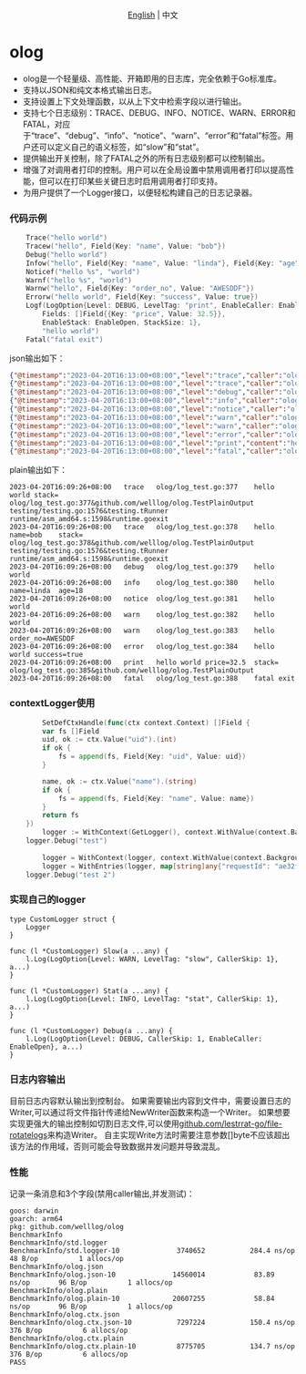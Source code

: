 <p align="center">
    <br> <a href="README.md">English</a> | 中文
</p>

# olog
* olog是一个轻量级、高性能、开箱即用的日志库，完全依赖于Go标准库。
* 支持以JSON和纯文本格式输出日志。
* 支持设置上下文处理函数，以从上下文中检索字段以进行输出。
* 支持七个日志级别：TRACE、DEBUG、INFO、NOTICE、WARN、ERROR和FATAL，对应于“trace”、“debug”、“info”、“notice”、“warn”、“error”和“fatal”标签。用户还可以定义自己的语义标签，如“slow”和“stat”。
* 提供输出开关控制，除了FATAL之外的所有日志级别都可以控制输出。
* 增强了对调用者打印的控制。用户可以在全局设置中禁用调用者打印以提高性能，但可以在打印某些关键日志时启用调用者打印支持。
* 为用户提供了一个Logger接口，以便轻松构建自己的日志记录器。

### 代码示例
```go
    Trace("hello world")
    Tracew("hello", Field{Key: "name", Value: "bob"})
    Debug("hello world")
    Infow("hello", Field{Key: "name", Value: "linda"}, Field{Key: "age", Value: 18})
    Noticef("hello %s", "world")
    Warnf("hello %s", "world")
    Warnw("hello", Field{Key: "order_no", Value: "AWESDDF"})
    Errorw("hello world", Field{Key: "success", Value: true})
    Logf(LogOption{Level: DEBUG, LevelTag: "print", EnableCaller: EnableClose,
        Fields: []Field{{Key: "price", Value: 32.5}},
        EnableStack: EnableOpen, StackSize: 1},
        "hello world")
    Fatal("fatal exit")
```
json输出如下：
```json
{"@timestamp":"2023-04-20T16:13:00+08:00","level":"trace","caller":"olog/log_test.go:377","content":"hello world","stack":"\nolog/log_test.go:377&github.com/welllog/olog.TestPlainOutput\ntesting/testing.go:1576&testing.tRunner\nruntime/asm_amd64.s:1598&runtime.goexit"}
{"@timestamp":"2023-04-20T16:13:00+08:00","level":"trace","caller":"olog/log_test.go:378","content":"hello","name":"bob","stack":"\nolog/log_test.go:378&github.com/welllog/olog.TestPlainOutput\ntesting/testing.go:1576&testing.tRunner\nruntime/asm_amd64.s:1598&runtime.goexit"}
{"@timestamp":"2023-04-20T16:13:00+08:00","level":"debug","caller":"olog/log_test.go:379","content":"hello world"}
{"@timestamp":"2023-04-20T16:13:00+08:00","level":"info","caller":"olog/log_test.go:380","content":"hello","name":"linda","age":18}
{"@timestamp":"2023-04-20T16:13:00+08:00","level":"notice","caller":"olog/log_test.go:381","content":"hello world"}
{"@timestamp":"2023-04-20T16:13:00+08:00","level":"warn","caller":"olog/log_test.go:382","content":"hello world"}
{"@timestamp":"2023-04-20T16:13:00+08:00","level":"warn","caller":"olog/log_test.go:383","content":"hello","order_no":"AWESDDF"}
{"@timestamp":"2023-04-20T16:13:00+08:00","level":"error","caller":"olog/log_test.go:384","content":"hello world","success":true}
{"@timestamp":"2023-04-20T16:13:00+08:00","level":"print","content":"hello world","price":32.5,"stack":"\nolog/log_test.go:385&github.com/welllog/olog.TestPlainOutput"}
{"@timestamp":"2023-04-20T16:13:00+08:00","level":"fatal","caller":"olog/log_test.go:388","content":"fatal exit"}
```
plain输出如下：
```
2023-04-20T16:09:26+08:00	trace	olog/log_test.go:377	hello world	stack=
olog/log_test.go:377&github.com/welllog/olog.TestPlainOutput
testing/testing.go:1576&testing.tRunner
runtime/asm_amd64.s:1598&runtime.goexit
2023-04-20T16:09:26+08:00	trace	olog/log_test.go:378	hello	name=bob	stack=
olog/log_test.go:378&github.com/welllog/olog.TestPlainOutput
testing/testing.go:1576&testing.tRunner
runtime/asm_amd64.s:1598&runtime.goexit
2023-04-20T16:09:26+08:00	debug	olog/log_test.go:379	hello world
2023-04-20T16:09:26+08:00	info	olog/log_test.go:380	hello	name=linda	age=18
2023-04-20T16:09:26+08:00	notice	olog/log_test.go:381	hello world
2023-04-20T16:09:26+08:00	warn	olog/log_test.go:382	hello world
2023-04-20T16:09:26+08:00	warn	olog/log_test.go:383	hello	order_no=AWESDDF
2023-04-20T16:09:26+08:00	error	olog/log_test.go:384	hello world	success=true
2023-04-20T16:09:26+08:00	print	hello world	price=32.5	stack=
olog/log_test.go:385&github.com/welllog/olog.TestPlainOutput
2023-04-20T16:09:26+08:00	fatal	olog/log_test.go:388	fatal exit
```

### contextLogger使用
```go
        SetDefCtxHandle(func(ctx context.Context) []Field {
		var fs []Field
		uid, ok := ctx.Value("uid").(int)
		if ok {
			fs = append(fs, Field{Key: "uid", Value: uid})
		}

		name, ok := ctx.Value("name").(string)
		if ok {
			fs = append(fs, Field{Key: "name", Value: name})
		}
		return fs
	})
        logger := WithContext(GetLogger(), context.WithValue(context.Background(), "uid", 3))
	logger.Debug("test")
		
        logger = WithContext(logger, context.WithValue(context.Background(), "name", "bob"))
        logger = WithEntries(logger, map[string]any{"requestId": "ae32fec"})
	logger.Debug("test 2")
```

### 实现自己的logger
```
type CustomLogger struct {
	Logger
}

func (l *CustomLogger) Slow(a ...any) {
    l.Log(LogOption{Level: WARN, LevelTag: "slow", CallerSkip: 1}, a...)
}

func (l *CustomLogger) Stat(a ...any) {
    l.Log(LogOption{Level: INFO, LevelTag: "stat", CallerSkip: 1}, a...)
}

func (l *CustomLogger) Debug(a ...any) {
    l.Log(LogOption{Level: DEBUG, CallerSkip: 1, EnableCaller: EnableOpen}, a...)
}
```

### 日志内容输出
目前日志内容默认输出到控制台。
如果需要输出内容到文件中，需要设置日志的Writer,可以通过将文件指针传递给NewWriter函数来构造一个Writer。
如果想要实现更强大的输出控制如切割日志文件,可以使用[github.com/lestrrat-go/file-rotatelogs](https://github.com/lestrrat-go/file-rotatelogs)来构造Writer。
自主实现Write方法时需要注意参数[]byte不应该超出该方法的作用域，否则可能会导致数据并发问题并导致混乱。

### 性能
记录一条消息和3个字段(禁用caller输出,并发测试)：
```
goos: darwin
goarch: arm64
pkg: github.com/welllog/olog
BenchmarkInfo
BenchmarkInfo/std.logger
BenchmarkInfo/std.logger-10         	 3740652	       284.4 ns/op	      48 B/op	       1 allocs/op
BenchmarkInfo/olog.json
BenchmarkInfo/olog.json-10          	14560014	        83.89 ns/op	      96 B/op	       1 allocs/op
BenchmarkInfo/olog.plain
BenchmarkInfo/olog.plain-10         	20607255	        58.84 ns/op	      96 B/op	       1 allocs/op
BenchmarkInfo/olog.ctx.json
BenchmarkInfo/olog.ctx.json-10      	 7297224	       150.4 ns/op	     376 B/op	       6 allocs/op
BenchmarkInfo/olog.ctx.plain
BenchmarkInfo/olog.ctx.plain-10     	 8775705	       134.7 ns/op	     376 B/op	       6 allocs/op
PASS
```